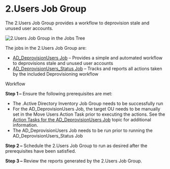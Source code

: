 # 2.Users Job Group

The 2.Users Job Group provides a workflow to deprovision stale and unused user accounts.

![2.Users Job Group in the Jobs Tree](/img/product_docs/accessanalyzer/solutions/activedirectory/cleanup/users/usersjobtree.webp)

The jobs in the 2.Users Job Group are:

- [AD_DeprovisionUsers Job](/docs/accessanalyzer/12.0/solutions/activedirectory/cleanup/users/ad_deprovisionusers.md) – Provides a simple and automated workflow to
  deprovisions stale and unused user accounts
- [AD_DeprovisionUsers_Status Job](/docs/accessanalyzer/12.0/solutions/activedirectory/cleanup/users/ad_deprovisionusers_status.md) – Tracks and reports all actions
  taken by the included Deprovisioning workflow

Workflow

**Step 1 –** Ensure the following prerequisites are met:

- The .Active Directory Inventory Job Group needs to be successfully run
- For the AD_DeprovisionUsers Job, the target OU needs to be manually set in the Move Users Action
  Task prior to executing the actions. See the
  [Action Tasks for the AD_DeprovisionUsers Job](ad_deprovisionusers.md#action-tasks-for-the-ad_deprovisionusers-job)
  topic for additional information.
- The AD_DeprovisionUsers Job needs to be run prior to running the AD_DeprovisionUsers_Status Job

**Step 2 –** Schedule the 2.Users Job Group to run as desired after the prerequisites have been
satisfied.

**Step 3 –** Review the reports generated by the 2.Users Job Group.
